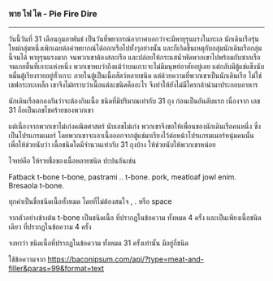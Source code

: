 ### พาย ไฟ ได - Pie Fire Dire 
---
วันนี้วันที่ 31 เดือนกุมภาพันธ์ เป็นวันที่พยากรณ์อากาศบอกว่าจะมีพายุรุนแรงในทะเล นักเดินเรือรุ่นใหม่กลุ่มหนึ่งเพิกเฉยต่อคำพยากณ์ได้ออกเรือไปทั้งๆอย่างนั้น และก็เกิดขึ้นเหตุกับกลุ่มนักเดินเรือกลุ่มนี้จนได้ พายุรุนแรงมาก จนพวกเขาต้องสละเรือ และปล่อยให้กระแสน้ำพัดพวกเขาไปพร้อมกับซากเรือจนเกยตื้นที่เกาะแห่งหนึ่ง พวกเขาพบว่าถึงแม้ว่าบนเกาะจะไม่มีมนุษย์อาศัยอยู่เลย แต่กลับมีตู้แช่แข็งนับหมื่นตู้เรียงรายอยู่ทั่วเกาะ ภายในตู้เป็นเนื้อสัตว์หลายชนิด แต่ด้วยความที่พวกเขาเป็นนักเดินเรือ ไม่ใช่เชฟกระทะเหล็ก เขาจึงไม่ทราบว่าเนื้อแต่ละชนิดคืออะไร จึงทำให้ยังไม่มีใครกล้านำมาประกอบอาหาร

นักเดินเรือตกลงกันว่าจะต้องกินเนื้อ ชนิดที่มีปริมาณเท่ากับ 31 ถุง ก่อนเป็นอันดับแรก เนื่องจาก เลข 31 ถือเป็นเลขโชคร้ายของพวกเขา

แต่เนื่องจากพวกเขาไม่เก่งคณิตศาสตร์ นับเลขไม่เก่ง พวกเขาจึงขอให้เพื่อนของนักเดินเรือคนหนึ่ง ซึ่งเป็นโปรแกรมเมอร์ โดยพวกเขาจะเอาเนื้อออกจากตู้แช่มาเรียงไว้ต่อหน้าโปรแกรมเมอร์หนุ่มคนนั้น เพื่อให้ช่วยนับว่า เนื้อชนิดใดมีจำนวนเท่ากับ 31 ถุงบ้าง ให้ช่วยนับให้พวกเขาหน่อย

โจทย์คือ ให้รายชื่อของเนื้อหลายชนิด ปะปนกันเช่น 

Fatback t-bone t-bone, pastrami  ..   t-bone.  pork, meatloaf jowl enim.  Bresaola t-bone. 

ทุกคำเป็นชื่อชนิดเนื้อทั้งหมด โดยที่ไม่ต้องสนใจ , . หรือ space 

จากตัวอย่างข้างต้น t-bone เป็นชนิดเนื้อ ที่ปรากฏในข้อความ ทั้งหมด 4 ครั้ง และเป็นเพียงเนื้อชนิดเดียว ที่ปรากฏในข้อความ 4 ครั้ง

 

จงหาว่า ชนิดเนื้อที่ปรากฏในข้อความ ทั้งหมด 31 ครั้งเท่านั้น มีอยู่กี่ชนิด

ใช้ข้อความจาก https://baconipsum.com/api/?type=meat-and-filler&paras=99&format=text

